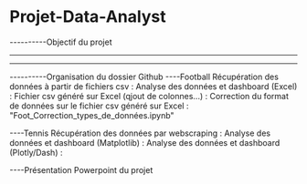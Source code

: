 # Projet-Data-Analyst

----------Objectif du projet

----------
----------


----------Organisation du dossier Github
----Football
Récupération des données à partir de fichiers csv :
Analyse des données et dashboard (Excel) :
Fichier csv généré sur Excel (qjout de colonnes...) :
Correction du format de données sur le fichier csv généré sur Excel : "Foot_Correction_types_de_données.ipynb"
  
----Tennis
Récupération des données par webscraping : 
Analyse des données et dashboard (Matplotlib) :
Analyse des données et dashboard (Plotly/Dash) :
  
----Présentation Powerpoint du projet
